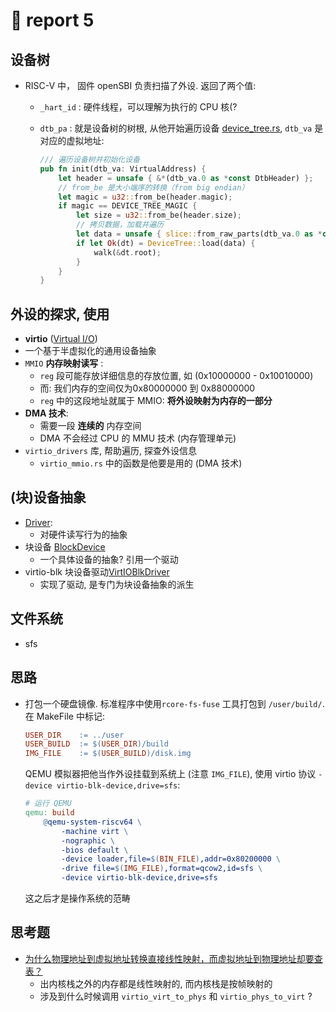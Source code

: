 # :flags: report 5

## 设备树

- RISC-V 中， 固件 openSBI 负责扫描了外设. 返回了两个值:
  - `_hart_id` : 硬件线程，可以理解为执行的 CPU 核(?
  - `dtb_pa` : 就是设备树的树根, 从他开始遍历设备 [device_tree.rs](lab5/os/src/devices/device_tree.rs), `dtb_va` 是对应的虚拟地址:

    ```rust
    /// 遍历设备树并初始化设备
    pub fn init(dtb_va: VirtualAddress) {
        let header = unsafe { &*(dtb_va.0 as *const DtbHeader) };
        // from_be 是大小端序的转换（from big endian）
        let magic = u32::from_be(header.magic);
        if magic == DEVICE_TREE_MAGIC {
            let size = u32::from_be(header.size);
            // 拷贝数据，加载并遍历
            let data = unsafe { slice::from_raw_parts(dtb_va.0 as *const u8, size as usize) };
            if let Ok(dt) = DeviceTree::load(data) {
                walk(&dt.root);
            }
        }
    }
    ```

## 外设的探求, 使用

- **virtio** ([Virtual I/O](https://www.ozlabs.org/~rusty/virtio-spec/virtio-paper.pdf))
- 一个基于半虚拟化的通用设备抽象
- `MMIO` **内存映射读写** :
  - `reg` 段可能存放详细信息的存放位置, 如 (0x10000000 - 0x10010000)
  - 而: 我们内存的空间仅为0x80000000 到 0x88000000
  - `reg` 中的这段地址就属于 MMIO: **将外设映射为内存的一部分**
- **DMA 技术**:
  - 需要一段 **连续的** 内存空间
  - DMA 不会经过 CPU 的 MMU 技术 (内存管理单元)
- `virtio_drivers` 库, 帮助遍历, 探查外设信息
  - `virtio_mmio.rs` 中的函数是他要是用的 (DMA 技术)

## (块)设备抽象

- [Driver](lab5/os/src/devices/driver.rs): 
  - 对硬件读写行为的抽象
- 块设备 [BlockDevice](../os_kernel_lab/os/src/drivers/block/mod.rs)
  - 一个具体设备的抽象? 引用一个驱动
- virtio-blk 块设备驱动[VirtIOBlkDriver](lab5/os/src/devices/block/virtio_blk.rs)
  - 实现了驱动, 是专门为块设备抽象的派生

## 文件系统

- sfs

## 思路

- 打包一个硬盘镜像. 标准程序中使用`rcore-fs-fuse` 工具打包到 `/user/build/`. 在 MakeFile 中标记:

  ```makefile
  USER_DIR    := ../user
  USER_BUILD  := $(USER_DIR)/build
  IMG_FILE    := $(USER_BUILD)/disk.img
  ```

  QEMU 模拟器把他当作外设挂载到系统上 (注意 `IMG_FILE`), 使用 virtio 协议 `-device virtio-blk-device,drive=sfs`:

  ```makefile
  # 运行 QEMU
  qemu: build
      @qemu-system-riscv64 \
          -machine virt \
          -nographic \
          -bios default \
          -device loader,file=$(BIN_FILE),addr=0x80200000 \
          -drive file=$(IMG_FILE),format=qcow2,id=sfs \
          -device virtio-blk-device,drive=sfs
  ```

  这之后才是操作系统的范畴

## 思考题

- [为什么物理地址到虚拟地址转换直接线性映射，而虚拟地址到物理地址却要查表？](https://rcore-os.github.io/rCore-Tutorial-deploy/docs/lab-5/guide/part-2.html)
  - 出内核栈之外的内存都是线性映射的, 而内核栈是按帧映射的
  - 涉及到什么时候调用 `virtio_virt_to_phys` 和 `virtio_phys_to_virt` ?
